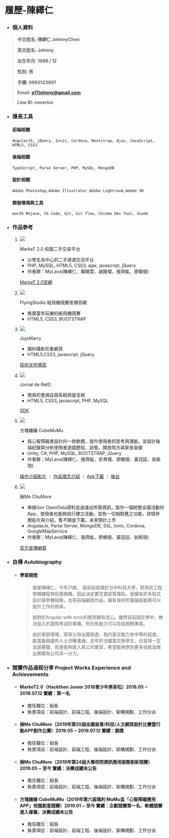 # 履歷-陳繹仁

- ### **個人資料**

> **中文姓名: 陳繹仁 JohnnyChen**
>
> **英文姓名: Johnny**
>
> **出生年月: 1998 / 12**
>
> **性別: 男**
>
> **手機: 0960123897**
>
> **Email: p17johnny@gmail.com**
>
> **Line ID: neverice**
>


- ### 擅長工具

    #### 前端相關
    ```
    AngularJS, jQuery, Ionic, Cordova, Bootstrap, Ajax, JavaScript, HTML5, CSS3
    ```
    #### 後端相關
    ```
    TypeScript, Parse Server, PHP, MySQL, MongoDB
    ```
    #### 設計相關
    ```
    Adobe Photoshop,Adobe Illustrator,Adobe Lightroom,Adobe XD
    ```
    #### 開發環境與工具
    ```
    macOS Mojave, VS Code, Git, Git flow, Chrome Dev Tool, Xcode
    ```
  
- ### 作品參考

  1.
        ![](https://github.com/p17johnny/more/raw/master/img/chugia.jpg)

        MarkeT 2.0 校園二手交易平台
        -  以學生為中心的二手資源交流平台 
        -  PHP, MySQL, HTML5, CSS3, ajax, javascript, jQuery
        -  作者群：MyLava(陳繹仁、賴曉萱、謝隆傑、張齊紘、廖顯億)

      [MarkeT 2.0官網](http://rensv.synology.me/market2_0/chugiamain/index.php)

  2. 
        ![](https://github.com/p17johnny/more/raw/master/img/flyingstudio.jpg) 

        FlyingStudio 紙飛機競賽宣傳官網
        -  推廣童年玩樂的紙飛機競賽
        -  HTML5, CSS3, BOOTSTRAP

  3. 
        ![](https://github.com/p17johnny/more/raw/master/img/jojo.jpg) 
        
        JojoMarry
        -  婚紗攝影形象網頁
        -  HTML5,CSS3, javascript, jQuery

     [技術文件撰寫](https://youtu.be/sTKdw8_kR4M)

  4. 
        ![](https://github.com/p17johnny/more/raw/master/img/jnretd.jpg) 
        
        Jornal de RetD
        -  簡易的會員註冊系統與留言板
        -  HTML5, CSS3, javascript, PHP, MySQL

     [SDK](https://youtu.be/EyMuzKDEhYA)
  
  5. 
        ![](https://github.com/p17johnny/more/raw/master/img/cubemumu.jpg) 
        
        方塊豬豬 CubeMuMu
        -  爲心智障礙者設計的一款軟體，提升使用者的思考與潛能，並設計後端紀錄與分析使用者遊戲歷程、狀態，開放院方與家長查閱
        -  Unity, C#, PHP, MySQL, BOOTSTRAP, jQuery
        -  作者群：MyLava(陳繹仁、張齊紘、俞育襦、廖顯億、黃冠誌、翁紫瑄)

     [操作介紹影片](https://youtu.be/g91Ds_5bnYU)
        ｜
     [作品理念介紹](https://youtu.be/4zMuve65g0U)
        ｜
     [Apk下載](https://drive.google.com/file/d/1nso1zXQqyFOaqmDqeiZVzffOmT6aTfoU/view?usp=sharing)
        ｜
     [後台](https://rensv.synology.me/MariaMumu/bk/index.php)

  6. 
        ![](https://github.com/p17johnny/more/raw/master/img/chumore.jpg) 
        
        揪Me ChuMore
        -  串接Gov OpenData資料並過濾出所需資訊，製作一個統整全國活動的App，使用者也能夠自行建立活動，並有一切相對應之功能，詳情參閱影片與介紹，暫不開放下載，未來預計上市
        -  AngularJs, Parse Server, MongoDB, SSL, Ionic, Cordova, GoogleMapService
        -  作者群：MyLava(陳繹仁、張齊紘、廖顯億、黃冠誌、翁紫瑄)
        
     [官方宣傳網頁](http://rensv.synology.me:3000/)


- ### **自傳 Autobiography**

  - #### **學習期間**

    > 我是陳繹仁，今年21歲， 我目前就讀於台中科技大學，對資訊工程學類課程特別感興趣，因此決定要念資訊管理系。我擁有許多程式設計與參賽經驗，也有前端網頁作品，擁有良好的電腦技能將可以提升工作的效率。
    >
    >我對於Angular with Ionic的應用頗有信心。雖然目前因在學中，無法投入於證照考試的準備，但仍有能力可以完成相關專案。
    >
    >由於家庭環境，常與父母出國旅遊，我的英文能力有中等的程度，能當面與國外人士流暢溝通。去年於法國當交換學生，也習得一定法語基礎。若是能夠進入貴公司實習，希望能夠學到更多技能並做出實績為公司添一分力。
  
- ### **競賽作品過程分享 Project Works Experience and Achievements**

  - #### MarkeT2.0（Hackthon Junior 2018青少年黑客松）2018.05 ~ 2018.07.12 實績：第一名
    -  擔任職位：組長
    -  負責項目：前端設計、前端工程、後端設計、架構規劃、工作分派
    >
    > 
  - #### 揪Me ChuMore（2019年第20屆全國慈善/科技/人文網頁設計比賽暨行動APP創作比賽）2019.05 ~ 2019.07.12 實績：銀獎
    -  擔任職位：組長
    -  負責項目：前端設計、前端工程、後端設計、架構規劃、工作分派
    >
    > 

  - #### 揪Me ChuMore（2019年第24屆大專校院資訊應用服務創新競賽）2019.05 ~ 至今 實績：決賽成績未公告
    -  擔任職位：組長
    -  負責項目：前端設計、前端工程、後端設計、架構規劃、工作分派
    >
    > 

  - #### 方塊豬豬 CubeMuMu（2019年第六屆瑪利 MuMu盃「心智障礙應用 APP」校園創意競賽）2019.01 ~ 至今 實績：企劃競賽第一名、軟體競賽進入複審，決賽成績未公告
    -  擔任職位：組長
    -  負責項目：前端設計、前端工程、後端設計、架構規劃、工作分派
    >
    > 